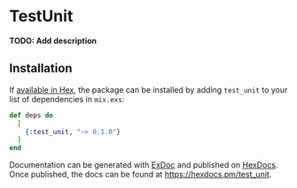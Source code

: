 # TestUnit

**TODO: Add description**

## Installation

If [available in Hex](https://hex.pm/docs/publish), the package can be installed
by adding `test_unit` to your list of dependencies in `mix.exs`:

```elixir
def deps do
  [
    {:test_unit, "~> 0.1.0"}
  ]
end
```

Documentation can be generated with [ExDoc](https://github.com/elixir-lang/ex_doc)
and published on [HexDocs](https://hexdocs.pm). Once published, the docs can
be found at <https://hexdocs.pm/test_unit>.

